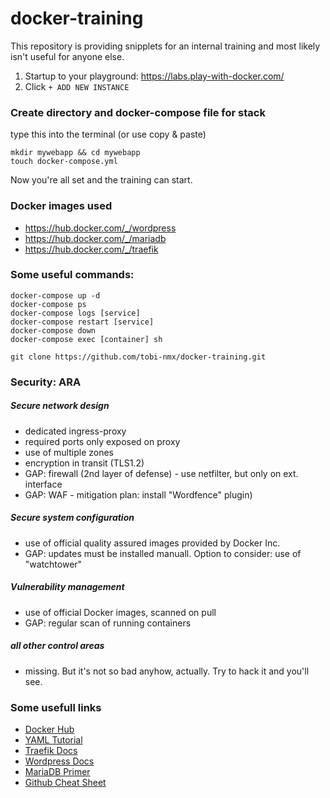 # docker-training

This repository is providing snipplets for an internal training and most likely isn't useful for anyone else.

1) Startup to your playground: https://labs.play-with-docker.com/
1) Click `+ ADD NEW INSTANCE`

### Create directory and docker-compose file for stack
type this into the terminal (or use copy & paste)
```
mkdir mywebapp && cd mywebapp
touch docker-compose.yml
```

Now you're all set and the training can start.


### Docker images used
- https://hub.docker.com/_/wordpress
- https://hub.docker.com/_/mariadb
- https://hub.docker.com/_/traefik


### Some useful commands:
```
docker-compose up -d
docker-compose ps
docker-compose logs [service]
docker-compose restart [service]
docker-compose down
docker-compose exec [container] sh

git clone https://github.com/tobi-nmx/docker-training.git
```
### Security: ARA
##### Secure network design
- dedicated ingress-proxy
- required ports only exposed on proxy
- use of multiple zones
- encryption in transit (TLS1.2)
- GAP: firewall (2nd layer of defense) - use netfilter, but only on ext. interface
- GAP: WAF - mitigation plan: install "Wordfence" plugin)
##### Secure system configuration
- use of official quality assured images provided by Docker Inc.
- GAP: updates must be installed manuall. Option to consider: use of "watchtower"
##### Vulnerability management
- use of official Docker images, scanned on pull
- GAP: regular scan of running containers
##### all other control areas
- missing. But it's not so bad anyhow, actually. Try to hack it and you'll see.
  

### Some usefull links
- [Docker Hub](https://hub.docker.com/)
- [YAML Tutorial](https://rollout.io/blog/yaml-tutorial-everything-you-need-get-started/)
- [Traefik Docs](https://docs.traefik.io/)
- [Wordpress Docs](https://developer.wordpress.org/)
- [MariaDB Primer](https://mariadb.com/kb/en/a-mariadb-primer/)
- [Github Cheat Sheet](https://github.github.com/training-kit/downloads/github-git-cheat-sheet.pdf)

